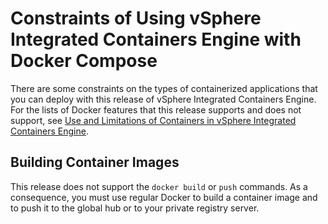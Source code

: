 # Constraints of Using vSphere Integrated Containers Engine with Docker Compose #

There are some constraints on the types of containerized applications that you can deploy with this release of vSphere Integrated Containers Engine. For the lists of Docker features that this release supports and does not support, see [Use and Limitations of Containers in vSphere Integrated Containers Engine](container_limitations.md). 

##  Building Container Images ##

This release does not support  the `docker build` or `push` commands. As a consequence, you must use regular Docker to build a container image and to push it to the global hub or to your private registry server. 


